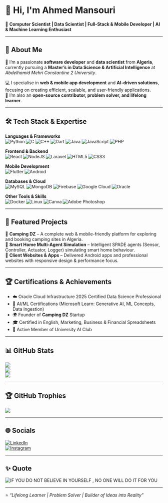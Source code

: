# 👋 Hi, I'm Ahmed Mansouri  

💫 **Computer Scientist | Data Scientist | Full-Stack & Mobile Developer | AI & Machine Learning Enthusiast**

---

## 🚀 About Me  
👋 I’m a passionate **software developer** and **data scientist** from **Algeria**, currently pursuing a **Master’s in Data Science & Artificial Intelligence** at *Abdelhamid Mehri Constantine 2 University*.  

💻 I specialise in **web & mobile app development** and **AI-driven solutions**, focusing on creating efficient, scalable, and user-friendly applications.  
🌟 I’m also an **open-source contributor, problem solver, and lifelong learner**.  

---

## 🛠️ Tech Stack & Expertise  

**Languages & Frameworks**  
![Python](https://img.shields.io/badge/python-3670A0?style=for-the-badge&logo=python&logoColor=ffdd54) 
![C](https://img.shields.io/badge/c-%2300599C.svg?style=for-the-badge&logo=c&logoColor=white) 
![C++](https://img.shields.io/badge/c++-%2300599C.svg?style=for-the-badge&logo=c%2B%2B&logoColor=white) 
![Dart](https://img.shields.io/badge/dart-%230175C2.svg?style=for-the-badge&logo=dart&logoColor=white) 
![Java](https://img.shields.io/badge/java-%23ED8B00.svg?style=for-the-badge&logo=java&logoColor=white) 
![JavaScript](https://img.shields.io/badge/javascript-%23323330.svg?style=for-the-badge&logo=javascript&logoColor=%23F7DF1E) 
![PHP](https://img.shields.io/badge/php-%23777BB4.svg?style=for-the-badge&logo=php&logoColor=white)  

**Frontend & Backend**  
![React](https://img.shields.io/badge/react-%2320232a.svg?style=for-the-badge&logo=react&logoColor=%2361DAFB) 
![NodeJS](https://img.shields.io/badge/node.js-6DA55F?style=for-the-badge&logo=node.js&logoColor=white) 
![Laravel](https://img.shields.io/badge/laravel-%23FF2D20.svg?style=for-the-badge&logo=laravel&logoColor=white) 
![HTML5](https://img.shields.io/badge/html5-%23E34F26.svg?style=for-the-badge&logo=html5&logoColor=white) 
![CSS3](https://img.shields.io/badge/css3-%231572B6.svg?style=for-the-badge&logo=css3&logoColor=white)  

**Mobile Development**  
![Flutter](https://img.shields.io/badge/Flutter-%2302569B.svg?style=for-the-badge&logo=Flutter&logoColor=white) 
![Android](https://img.shields.io/badge/java-%23ED8B00.svg?style=for-the-badge&logo=android&logoColor=white)  

**Databases & Cloud**  
![MySQL](https://img.shields.io/badge/mysql-%2300f.svg?style=for-the-badge&logo=mysql&logoColor=white) 
![MongoDB](https://img.shields.io/badge/MongoDB-%234ea94b.svg?style=for-the-badge&logo=mongodb&logoColor=white) 
![Firebase](https://img.shields.io/badge/Firebase-039BE5?style=for-the-badge&logo=Firebase&logoColor=white) 
![Google Cloud](https://img.shields.io/badge/Google%20Cloud-%234285F4.svg?style=for-the-badge&logo=google-cloud&logoColor=white) 
![Oracle](https://img.shields.io/badge/Oracle-F80000?style=for-the-badge&logo=oracle&logoColor=white)  

**Other Tools & Skills**  
![Docker](https://img.shields.io/badge/docker-%230db7ed.svg?style=for-the-badge&logo=docker&logoColor=white) 
![Linux](https://img.shields.io/badge/Linux-FCC624?style=for-the-badge&logo=linux&logoColor=black) 
![Canva](https://img.shields.io/badge/Canva-%2300C4CC.svg?style=for-the-badge&logo=Canva&logoColor=white) 
![Adobe Photoshop](https://img.shields.io/badge/adobephotoshop-%2331A8FF.svg?style=for-the-badge&logo=adobephotoshop&logoColor=white)  

---

## 🌟 Featured Projects  
🔹 **Camping DZ** – A complete web & mobile-friendly platform for exploring and booking camping sites in Algeria.  
🔹 **Smart Home Multi-Agent Simulation** – Intelligent SPADE agents (Sensor, Controller, Actuator, Logger) simulating smart home behaviour.  
🔹 **Client Websites & Apps** – Delivered Android apps and professional websites with responsive design & performance focus.  

---

## 🏆 Certifications & Achievements  
- ☁️ Oracle Cloud Infrastructure 2025 Certified Data Science Professional  
- 🤖 AI/ML Certifications (Microsoft Learn: Generative AI, ML Concepts, Data Ingestion)  
- 🌍 Founder of **Camping DZ** Startup  
- 🎓 Certified in English, Marketing, Business & Financial Spreadsheets  
- 🎤 Active Member of University AI Club  

---

## 📊 GitHub Stats  
![](https://github-readme-stats.vercel.app/api?username=ahmedman47&theme=radical&hide_border=false&include_all_commits=false&count_private=true)  
![](https://github-readme-streak-stats.herokuapp.com/?user=ahmedman47&theme=radical&hide_border=false)  
![](https://github-readme-stats.vercel.app/api/top-langs/?username=ahmedman47&theme=radical&hide_border=false&layout=compact)  

---

## 🏆 GitHub Trophies  
![](https://github-profile-trophy.vercel.app/?username=ahmedman47&theme=radical&no-frame=false&no-bg=true&margin-w=4)  

---

## 🌐 Socials  
[![LinkedIn](https://img.shields.io/badge/LinkedIn-%230077B5.svg?logo=linkedin&logoColor=white)](https://www.linkedin.com/in/ahmed-mansouri-14557b280/)  
[![Instagram](https://img.shields.io/badge/Instagram-%23E4405F.svg?logo=Instagram&logoColor=white)](https://instagram.com/ahm_ed__m)  

---

## ✨ Quote  
![IF YOU DO NOT BELIEVE IN YOURSELF , NO ONE WILL DO IT FOR YOU](https://quotes-github-readme.vercel.app/api?type=horizontal&theme=radical&quote=IF+YOU+DO+NOT+BELIEVE+IN+YOURSELF+%2C+NO+ONE+WILL+DO+IT+FOR+YOU)

---

⭐️ *“Lifelong Learner | Problem Solver | Builder of Ideas into Reality”*
